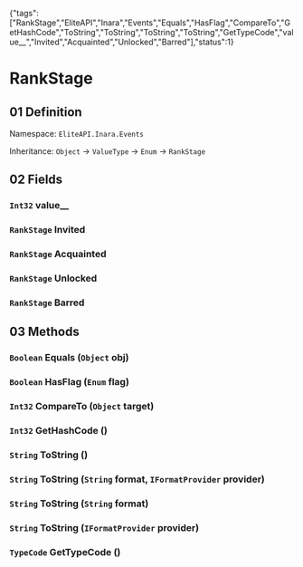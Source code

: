 {"tags":["RankStage","EliteAPI","Inara","Events","Equals","HasFlag","CompareTo","GetHashCode","ToString","ToString","ToString","ToString","GetTypeCode","value__","Invited","Acquainted","Unlocked","Barred"],"status":1}

# RankStage

## 01 Definition

Namespace: `EliteAPI.Inara.Events`

Inheritance: `Object` → `ValueType` → `Enum` → `RankStage`

## 02 Fields

### `Int32` value__

### `RankStage` Invited

### `RankStage` Acquainted

### `RankStage` Unlocked

### `RankStage` Barred

## 03 Methods

### `Boolean` Equals (`Object` obj)

### `Boolean` HasFlag (`Enum` flag)

### `Int32` CompareTo (`Object` target)

### `Int32` GetHashCode ()

### `String` ToString ()

### `String` ToString (`String` format, `IFormatProvider` provider)

### `String` ToString (`String` format)

### `String` ToString (`IFormatProvider` provider)

### `TypeCode` GetTypeCode ()

